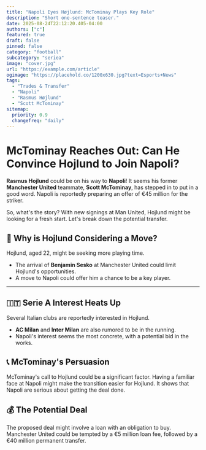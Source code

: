 ```yaml
---
title: "Napoli Eyes Højlund: McTominay Plays Key Role"
description: "Short one-sentence teaser."
date: 2025-08-24T22:12:20.405-04:00
authors: ["c"]
featured: true
draft: false
pinned: false
category: "football"
subcategory: "seriea"
image: "cover.jpg"
url: "https://example.com/article"
ogimage: "https://placehold.co/1200x630.jpg?text=Esports+News"
tags:
  - "Trades & Transfer"
  - "Napoli"
  - "Rasmus Højlund"
  - "Scott McTominay"
sitemap:
  priority: 0.9
  changefreq: "daily"
---
```


# McTominay Reaches Out: Can He Convince Hojlund to Join Napoli?

**Rasmus Hojlund** could be on his way to **Napoli**! It seems his former **Manchester United** teammate, **Scott McTominay**, has stepped in to put in a good word. Napoli is reportedly preparing an offer of €45 million for the striker.

So, what's the story? With new signings at Man United, Hojlund might be looking for a fresh start. Let's break down the potential transfer.

## 🤔 Why is Hojlund Considering a Move?

Hojlund, aged 22, might be seeking more playing time.

-   The arrival of **Benjamin Sesko** at Manchester United could limit Hojlund's opportunities.
-   A move to Napoli could offer him a chance to be a key player.

---

## 🇮🇹 Serie A Interest Heats Up

Several Italian clubs are reportedly interested in Hojlund.

-   **AC Milan** and **Inter Milan** are also rumored to be in the running.
-   Napoli's interest seems the most concrete, with a potential bid in the works.

## 📞 McTominay's Persuasion

McTominay's call to Hojlund could be a significant factor. Having a familiar face at Napoli might make the transition easier for Hojlund. It shows that Napoli are serious about getting the deal done.

## 💰 The Potential Deal

The proposed deal might involve a loan with an obligation to buy. Manchester United could be tempted by a €5 million loan fee, followed by a €40 million permanent transfer.
